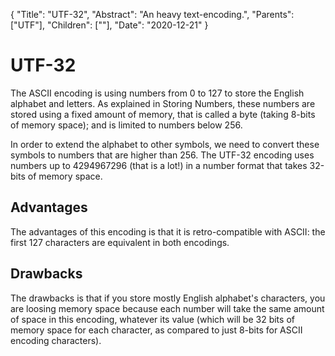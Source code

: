 {
    "Title": "UTF-32",
    "Abstract": "An heavy text-encoding.",
    "Parents": ["UTF"],
    "Children": [""],
    "Date": "2020-12-21"
}

# UTF-32

The ASCII encoding is using numbers from 0 to 127 to store the English alphabet and letters. As explained in Storing Numbers, these numbers are stored using a fixed amount of memory, that is called a byte (taking 8-bits of memory space); and is limited to numbers below 256.

In order to extend the alphabet to other symbols, we need to convert these symbols to numbers that are higher than 256. The UTF-32 encoding uses numbers up to 4294967296 (that is a lot!) in a number format that takes 32-bits of memory space.

## Advantages

The advantages of this encoding is that it is retro-compatible with ASCII: the first 127 characters are equivalent in both encodings.

## Drawbacks

The drawbacks is that if you store mostly English alphabet's characters, you are loosing memory space because each number will take the same amount of space in this encoding, whatever its value (which will be 32 bits of memory space for each character, as compared to just 8-bits for ASCII encoding characters).
